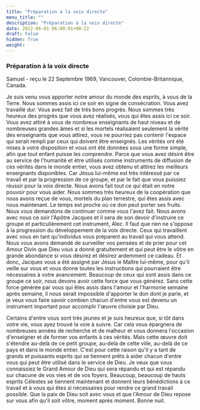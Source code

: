 ```yaml
---
title: "Préparation à la voix directe"
menu_title: ""
description: "Préparation à la voix directe"
date: 2022-06-01 06:00:01+00:22
draft: False
hidden: True
weight:
---
```

### Préparation à la voix directe

Samuel - reçu le 22 Septembre 1969, Vancouver, Colombie-Britannique, Canada.

Je suis venu vous apporter notre amour du monde des esprits, à vous de la Terre. Nous sommes assis ici ce soir en signe de consécration. Vous avez travaillé dur. Vous avez fait de très bons progrès. Nous sommes très heureux des progrès que vous avez réalisés, vous qui êtes assis ici ce soir. Vous avez attiré à vous de nombreux enseignants de haut niveau et de nombreuses grandes âmes et si les mortels réalisaient seulement la vérité des enseignants que vous attirez, vous ne pourriez pas contenir l'espace qui serait rempli par ceux qui doivent être enseignés. Les vérités ont été mises à votre disposition et vous ont été données sous une forme simple, afin que tout enfant puisse les comprendre. Parce que vous avez désiré être au service de l'humanité et être utilisés comme instruments de diffusion de ces vérités dans le monde entier, vous avez obtenu et attirez les meilleurs enseignants disponibles. Car Jésus lui-même est très intéressé par ce travail et par la progression de ce groupe, et par le fait que vous puissiez réussir pour la voix directe. Nous avons fait tout ce qui était en notre pouvoir pour vous aider. Nous sommes très heureux de la coopération que nous avons reçue de vous, mortels du plan terrestre, qui êtes assis avec nous maintenant. Le temps est proche où ce don peut porter ses fruits. Nous vous demandons de continuer comme vous l'avez fait. Nous avons avec nous ce soir l'Apôtre Jacques et il sera de son devoir d'instruire ce groupe et particulièrement cet instrument, Alec. Il faut que rien ne s'oppose à la progression du développement de la voix directe. Ceux qui travaillent avec vous en tant qu'individus vous préparent au travail qui vous attend. Nous vous avons demandé de surveiller vos pensées et de prier pour cet Amour Divin que Dieu vous a donné gratuitement et qui peut être le vôtre en grande abondance si vous désirez et désirez ardemment ce cadeau. Et donc, Jacques vous a été assigné par Jésus le Maître lui-même, pour qu'il veille sur vous et vous donne toutes les instructions qui pourraient être nécessaires à votre avancement. Beaucoup de ceux qui sont assis dans ce groupe ce soir, nous devons avoir cette force que vous générez. Sans cette force générée par vous qui êtes assis dans l'amour et l'harmonie semaine après semaine, il nous serait impossible d'apporter le don dont je parle, et je veux vous faire savoir combien chacun d'entre vous est devenu un instrument important pour accomplir l'œuvre choisie par Dieu.

Certains d'entre vous sont très jeunes et je suis heureux que, si tôt dans votre vie, vous ayez trouvé la voie à suivre. Car cela vous épargnera de nombreuses années de recherche et de malheur et vous donnera l'occasion d'enseigner et de former vos enfants à ces vérités. Mais cette œuvre doit s'étendre au-delà de ce petit groupe, au-delà de cette ville, au-delà de ce pays et dans le monde entier. C'est pour cette raison qu'il y a tant de grands et puissants esprits qui se tiennent prêts à aider chacun d'entre vous qui peut être utilisé dans le service de Dieu. Je veux que vous connaissiez le Grand Amour de Dieu qui sera répandu et qui est répandu sur chacune de vos vies et de vos foyers. Beaucoup, beaucoup de hauts esprits Célestes se tiennent maintenant et donnent leurs bénédictions à ce travail et à vous qui êtes si nécessaires pour rendre ce grand travail possible. Que la paix de Dieu soit avec vous et que l'Amour de Dieu repose sur vous afin qu'il soit vôtre, moment après moment. Bonne nuit.

